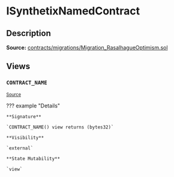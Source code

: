 # ISynthetixNamedContract

## Description

**Source:** [contracts/migrations/Migration_RasalhagueOptimism.sol](https://github.com/Synthetixio/synthetix/tree/v2.71.1-alpha/contracts/migrations/Migration_RasalhagueOptimism.sol)

## Views

### `CONTRACT_NAME`

<sub>[Source](https://github.com/Synthetixio/synthetix/tree/v2.71.1-alpha/contracts/migrations/Migration_RasalhagueOptimism.sol#L11)</sub>

??? example "Details"

    **Signature**

    `CONTRACT_NAME() view returns (bytes32)`

    **Visibility**

    `external`

    **State Mutability**

    `view`
